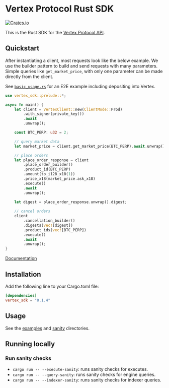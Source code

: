 # Vertex Protocol Rust SDK
[![Crates.io][crates-img]][crates-url]

This is the Rust SDK for the [Vertex Protocol API](https://vertex-protocol.gitbook.io/docs/developer-resources/api).

## Quickstart
After instantiating a client, most requests look like the below example. We use the builder 
pattern to build and send requests with many parameters. Simple queries like `get_market_price`,
with only one parameter can be made directly from the client.


See [`basic_usage.rs`](examples/basic_usage.rs) for an E2E example including depositing into Vertex. 

```rust
use vertex_sdk::prelude::*;

async fn main() {
    let client = VertexClient::new(ClientMode::Prod)
        .with_signer(private_key())
        .await
        .unwrap();

    const BTC_PERP: u32 = 2;

    // query market data
    let market_price = client.get_market_price(BTC_PERP).await.unwrap();

    // place orders
    let place_order_response = client
        .place_order_builder()
        .product_id(BTC_PERP)
        .amount(to_i128_x18(1))
        .price_x18(market_price.ask_x18)
        .execute()
        .await
        .unwrap();
    
    let digest = place_order_response.unwrap().digest;

    // cancel orders
    client
        .cancellation_builder()
        .digests(vec![digest])
        .product_ids(vec![BTC_PERP])
        .execute()
        .await
        .unwrap();
}
```

[Documentation](https://docs.rs/vertex-sdk/latest/vertex_sdk/)
## Installation

Add the following line to your Cargo.toml file:
```toml
[dependencies]
vertex_sdk = "0.1.4"
```

## Usage 
See the [examples](https://github.com/vertex-protocol/vertex-rust-sdk/tree/main/examples) and [sanity](https://github.com/vertex-protocol/vertex-rust-sdk/tree/main/src/sanity) directories.

## Running locally
### Run sanity checks

- `cargo run -- --execute-sanity`: runs sanity checks for executes.
- `cargo run -- --query-sanity`: runs sanity checks for engine queries.
- `cargo run -- --indexer-sanity`: runs sanity checks for indexer queries.

[crates-img]: https://img.shields.io/crates/v/vertex-sdk
[crates-url]: https://crates.io/crates/vertex-sdk


